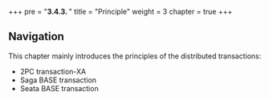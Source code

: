 +++
pre = "<b>3.4.3. </b>"
title = "Principle"
weight = 3
chapter = true
+++

## Navigation

This chapter mainly introduces the principles of the distributed transactions:

* 2PC transaction-XA
* Saga BASE transaction
* Seata BASE transaction
